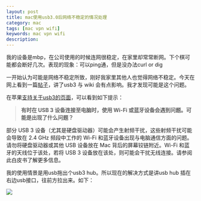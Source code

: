 ```yaml
---
layout: post                                   
title: mac使用usb3.0后网络不稳定的情况处理
category: mac                                 
tags: [mac vpn wifi]
keywords: mac vpn wifi
description:  
---
```


我的设备是mbp，在公司使用的时候连网很稳定，在家里却常常断网。下个棋可能都会断好几次。表现的现象：可以ping通，但是没办法curl or dig

一开始认为可能是网络不稳定所致，刚好我家里其他人也觉得网络不稳定。今天在网上看到一篇[帖子](http://www.macobserver.com/tmo/article/usb-3.0-hard-drives-can-cause-wi-fi-interference)，讲了usb3 与 wiki 会有点影响。我才发现可能是这个问题。

在苹果[支持关于usb3的页面](https://support.apple.com/zh-cn/HT5172)，可以看到如下提示：

> **有时在 USB 3 设备连接至电脑时，使用 Wi-Fi 或蓝牙设备会遇到问题。可能是出现了什么问题？**
> 
部分 USB 3 设备（尤其是硬盘驱动器）可能会产生射频干扰，这些射频干扰可能会导致在 2.4 GHz 频段中工作的 Wi-Fi 和蓝牙设备出现与电脑通信方面的问题。请勿将硬盘驱动器或其他 USB 设备放在 Mac 背后的屏幕铰链附近。Wi-Fi 和蓝牙的天线位于该处，若将 USB 3 设备放在该处，则可能会干扰无线连接。请参阅此白皮书了解更多信息。

我的使用情景是用usb拖出个usb3 hub。所以现在的解决方式是讲usb hub 插在右边usb接口，往前方拉出来。如下：

![](http://going1000sblog-image.stor.sinaapp.com/usb3_hub.jpg)
